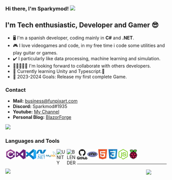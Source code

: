 ### Hi there, I'm Sparkymod! <img src="https://raw.githubusercontent.com/jadilson12/jadilson12/master/assets/hi.gif" width="16">

## I'm Tech enthusiastic, Developer and Gamer 😎
- 🖥️ I'm a spanish developer, coding mainly in **C#** and **.NET**. 
- 🎮 I love videogames and code, in my free time i code some utilities and play guitar or games. 
- ✔️ I particularly like data processing, machine learning and simulation.
- 🧑🏻‍🤝‍🧑🏻 I'm looking forward to collaborate with others developers.
- 🌱 Currently learning Unity and Typescript.🤣
- 🥅 2023-2024 Goals: Release my first complete Game.

### Contact 

* **Mail:** business@funpixart.com
* **Discord:** Sparkmod#1935 
* **Youtube:** [My Channel](https://www.youtube.com/c/funpixart)
* **Personal Blog:** [BlazorForge](https://blazorforge.com)

![](https://komarev.com/ghpvc/?username=sparkymod&color=green)

### Languages and Tools 

<img align="left" alt="CSHARP" width="32px" src="https://github.com/devicons/devicon/blob/master/icons/csharp/csharp-original.svg" />
<img align="left" alt="VS" width="32px" src="https://github.com/devicons/devicon/blob/master/icons/visualstudio/visualstudio-plain.svg" />
<img align="left" alt="VSCODE" width="32px" src="https://github.com/devicons/devicon/blob/master/icons/vscode/vscode-original.svg" />
<img align="left" alt="NET" width="32px" src="https://github.com/devicons/devicon/blob/master/icons/dot-net/dot-net-plain-wordmark.svg" />
<img align="left" alt="MYSQL" width="32px" src="https://github.com/devicons/devicon/blob/master/icons/mysql/mysql-original-wordmark.svg" />
<img align="left" alt="UNITY" width="32px" src="https://raw.githubusercontent.com/simple-icons/simple-icons/8388a095c140fca3431f2a0bc23fe95ac7f4518b/icons/unity.svg" />
<img align="left" alt="BLENDER" width="32px" src="https://raw.githubusercontent.com/simple-icons/simple-icons/8388a095c140fca3431f2a0bc23fe95ac7f4518b/icons/blender.svg" />
<img align="left" alt="GITHUB" width="32px" src="https://github.com/devicons/devicon/blob/master/icons/github/github-original-wordmark.svg" />
<img align="left" alt="PHP" width="32px" src="https://github.com/devicons/devicon/blob/master/icons/php/php-original.svg" />
<img align="left" alt="HTML" width="32px" src="https://github.com/devicons/devicon/blob/master/icons/html5/html5-original.svg" />
<img align="left" alt="CSS3" width="32px" src="https://github.com/devicons/devicon/blob/master/icons/css3/css3-original.svg" />
<img align="left" alt="NODEJS" width="32px" src="https://github.com/devicons/devicon/blob/master/icons/nodejs/nodejs-original.svg" />
<img align="middle" alt="RPI" width="32px" src="https://github.com/devicons/devicon/blob/master/icons/raspberrypi/raspberrypi-original.svg" />

---
<img align="left" width="440px" src="https://github-readme-stats-sparkymod.vercel.app/api?username=Sparkymod&show_icons=true&theme=dracula&hide_border=true" />
<img align="center" width="370px" src="https://github-readme-stats.vercel.app/api/top-langs/?username=Sparkymod&layout=compact&theme=dracula&hide_border=true" />
